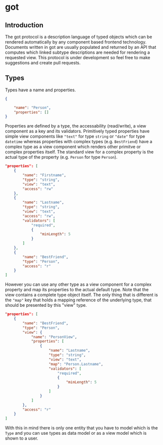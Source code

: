 # got

## Introduction

The got protocol is a description language of typed objects which can be rendered automatically by any component based frontend technology. Documents written in got are usually populated and returned by an API that computes which linked subtype descriptions are needed for rendering a requested view. This protocol is under development so feel free to make suggestions and create pull requests.

## Types

Types have a name and properties. 

```json
{

    "name": "Person",
    "properties": []
}
```

Properties are defined by a type, the accessability (read/write), a view component as a key and its validators. Primitively typed properties have simple view components like `"text"` for type `string` or `"date"` for type `datetime` whereas properties with complex types (e.g. `BestFriend`) have a complex type as a view component which renders other primitve or complex properties itself. The standard view for a complex property is the actual type of the property (e.g. `Person` for type `Person`).

```json
"properties": [
    {
        "name": "Firstname",
        "type": "string",
        "view": "text",
        "access": "rw"
    },
    {
        "name": "Lastname",
        "type": "string",
        "view": "text",
        "access": "rw",
        "validators": [
            "required",
            {
                "minLength": 5
            }
        ]
    },
    {
        "name": "BestFriend",
        "type": "Person",
        "access": "r"
    }
]
```

However you can use any other type as a view component for a complex property and map its properties to the actual default type. Note that the view contains a complete type object itself. The only thing that is different is the `"map"` key that holds a mapping reference of the underlying type, that should be presented by this "view" type.

```json
"properties": [
    {
        "name": "BestFriend",
        "type": "Person",
        "view": {
            "name": "PersonView",
            "properties": [
                {
                    "name": "Lastname",
                    "type": "string",
                    "view": "text",
                    "map": "Person.Lastname",
                    "validators": [
                        "required",
                        {
                            "minLength": 5
                        }
                    ]
                }
            ]
        },
        "access": "r"
    }
]
```

With this in mind there is only one entity that you have to model which is the `Type` and you can use types as data model or as a view model which is shown to a user.